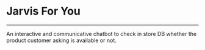 # Jarvis For You
----------------------
An interactive and communicative chatbot to check in store DB whether the product customer asking is available or not.
